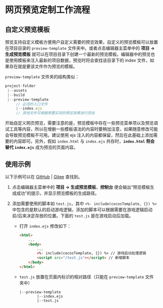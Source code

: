 # 网页预览定制工作流程

## 自定义预览模板

预览支持自定义模板方便用户自定义需要的预览效果，自定义的预览模板可以放置在项目目录的 `preview-template` 文件夹中。或者点击编辑器主菜单中的 **项目 -> 生成预览模板** 就可以在项目目录下创建一个最新的预览模板。编辑器中的预览也是使用模板来注入最新的项目数据，预览时将会查找该目录下的 index 文件，如果存在就是要该文件作为预览的模板。

`preview-template` 文件夹的结构类似：

```js
project-folder
 |--assets
 |--build
 |--preview-template
     // 必须的入口文件
     |--index.ejs
     // 其他文件可根据想要实现的预览效果进行添加
```

开始自定义网页预览，需要注意的是，预览模板中存在一些预览菜单项以及预览调试工具等内容，所以在增删一些模板语法的内容时要稍加注意，如果随意修改可能会导致预览模板不可用。建议使用 ejs 注入的内容都保留，然后在此基础上添加需要的内容即可。另外，假如 `index.html` 与 `index.ejs` 共存时，**`index.html` 将会替代 `index.ejs`** 成为预览的页面内容。

## 使用示例

以下示例可以在 [GitHub](https://github.com/cocos/cocos-test-projects/tree/v3.0/preview-template) | [Gitee](https://gitee.com/mirrors_cocos-creator/test-cases-3d/tree/v3.0/preview-template) 查找到。

1. 点击编辑器主菜单中的 **项目 -> 生成预览模板**，**控制台** 便会输出“预览模板生成成功”的提示，并显示预览模板的生成路径。

2. 添加需要使用的脚本如 `test.js`，其中 `<%- include(cocosTemplate, {}) %>` 中包含的是默认的启动游戏逻辑，添加的脚本可以根据需要在游戏逻辑启动前/后来决定存放的位置。下面的 `test.js` 是在游戏启动后加载。

    - 打开 `index.ejs` 修改如下：

      ```html
      <html>
          ...
          <body>
              ...
              <%- include(cocosTemplate, {}) %> // 游戏启动处理逻辑
              <script src="/test.js"></script> // 新增脚本
          </body>
      </html>
      ```

    - `test.js` 放置在页面内标识的相对路径（只能在 `preview-template` 文件夹中）

      ```
      |--preview-template
              |--index.ejs
              |--test.js
      ```
